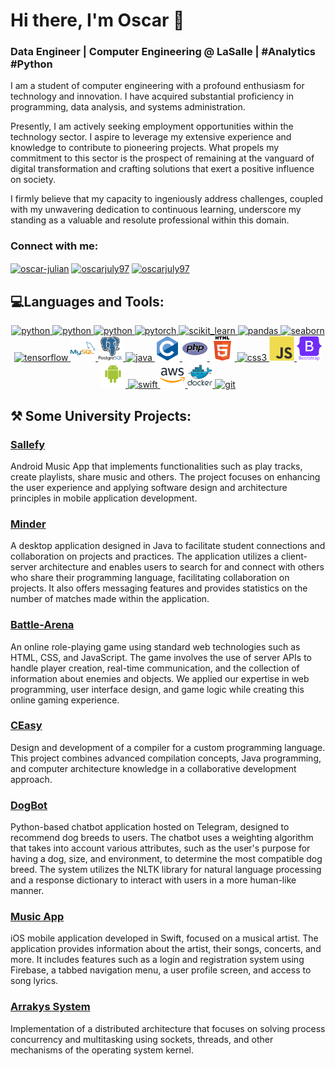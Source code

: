 <h1 align="left">Hi there, I'm Oscar 👋</h1>
<h3 align="left">Data Engineer | Computer Engineering @ LaSalle | #Analytics #Python</h3>

I am a student of computer engineering with a profound enthusiasm for technology and innovation. I have acquired substantial proficiency in programming, data analysis, and systems administration.

Presently, I am actively seeking employment opportunities within the technology sector. I aspire to leverage my extensive experience and knowledge to contribute to pioneering projects. What propels my commitment to this sector is the prospect of remaining at the vanguard of digital transformation and crafting solutions that exert a positive influence on society.

I firmly believe that my capacity to ingeniously address challenges, coupled with my unwavering dedication to continuous learning, underscore my standing as a valuable and resolute professional within this domain.

<h3 align="left">Connect with me:</h3>
<p align="left">
<a href="https://linkedin.com/in/oscar-julian" target="blank"><img align="center" src="https://raw.githubusercontent.com/rahuldkjain/github-profile-readme-generator/master/src/images/icons/Social/linked-in-alt.svg" alt="oscar-julian" height="30" width="40" /></a>
 <a href="https://mycurriculum.salleurl.edu/oscar-julian/#home" target="blank"><img align="center" src="https://cdn-icons-png.flaticon.com/512/6588/6588143.png" alt="oscarjuly97" height="30" width="30" /></a>
<a href="https://twitter.com/oscarjuly97" target="blank"><img align="center" src="https://upload.wikimedia.org/wikipedia/commons/5/57/X_logo_2023_%28white%29.png" alt="oscarjuly97" height="30" width="30" /></a></p>

## 💻Languages and Tools:
<p align="center"><a href="https://www.python.org" target="_blank" rel="noreferrer"> <img src="https://seeklogo.com/images/P/python-logo-C50EED1930-seeklogo.com.png" alt="python" width="40" height="40"/> </a><a href="https://numpy.org/" target="_blank" rel="noreferrer"> <img src="https://user-images.githubusercontent.com/67586773/105040771-43887300-5a88-11eb-9f01-bee100b9ef22.png" alt="python" width="40" height="40"/> </a><a href="https://plotly.com/" target="_blank" rel="noreferrer"> <img src="https://cdn.icon-icons.com/icons2/2699/PNG/512/plot_ly_official_logo_icon_169849.png" alt="python" width="40" height="40"/> </a><a href="https://pytorch.org/" target="_blank" rel="noreferrer"> <img src="https://www.vectorlogo.zone/logos/pytorch/pytorch-icon.svg" alt="pytorch" width="40" height="40"/> </a><a href="https://scikit-learn.org/" target="_blank" rel="noreferrer"> <img src="https://upload.wikimedia.org/wikipedia/commons/0/05/Scikit_learn_logo_small.svg" alt="scikit_learn" width="40" height="40"/> </a><a href="https://pandas.pydata.org/" target="_blank" rel="noreferrer"> <img src="https://numfocus.org/wp-content/uploads/2016/07/pandas-logo-300.png" alt="pandas" width="40" height="40"/> </a> <a href="https://seaborn.pydata.org/" target="_blank" rel="noreferrer"> <img src="https://seaborn.pydata.org/_images/logo-tall-lightbg.svg" alt="seaborn" width="40" height="40"/> </a><a href="https://www.tensorflow.org" target="_blank" rel="noreferrer"> <img src="https://upload.wikimedia.org/wikipedia/commons/thumb/1/11/TensorFlowLogo.svg/1229px-TensorFlowLogo.svg.png" alt="tensorflow" width="40" height="40"/> </a> <a href="https://www.mysql.com/" target="_blank" rel="noreferrer"> <img src="https://raw.githubusercontent.com/devicons/devicon/master/icons/mysql/mysql-original-wordmark.svg" alt="mysql" width="40" height="40"/> </a><a href="https://www.postgresql.org" target="_blank" rel="noreferrer"> <img src="https://raw.githubusercontent.com/devicons/devicon/master/icons/postgresql/postgresql-original-wordmark.svg" alt="postgresql" width="40" height="40"/> </a><a href="https://www.java.com" target="_blank" rel="noreferrer"> <img src="https://cdn.icon-icons.com/icons2/2415/PNG/512/java_original_wordmark_logo_icon_146459.png" alt="java" width="40" height="40"/> </a><a href="https://www.cprogramming.com/" target="_blank" rel="noreferrer"> <img src="https://raw.githubusercontent.com/devicons/devicon/master/icons/c/c-original.svg" alt="c" width="40" height="40"/> </a><a href="https://www.php.net" target="_blank" rel="noreferrer"> <img src="https://raw.githubusercontent.com/devicons/devicon/master/icons/php/php-original.svg" alt="php" width="40" height="40"/> </a><a href="https://www.w3.org/html/" target="_blank" rel="noreferrer"> <img src="https://raw.githubusercontent.com/devicons/devicon/master/icons/html5/html5-original-wordmark.svg" alt="html5" width="40" height="40"/> </a><a href="https://www.w3schools.com/css/" target="_blank" rel="noreferrer"> <img src="https://cdn.pixabay.com/photo/2017/08/05/11/16/logo-2582747_1280.png" alt="css3" width="40" height="40"/> </a><a href="https://developer.mozilla.org/en-US/docs/Web/JavaScript" target="_blank" rel="noreferrer"> <img src="https://raw.githubusercontent.com/devicons/devicon/master/icons/javascript/javascript-original.svg" alt="javascript" width="40" height="40"/> </a><a href="https://getbootstrap.com" target="_blank" rel="noreferrer"> <img src="https://raw.githubusercontent.com/devicons/devicon/master/icons/bootstrap/bootstrap-plain-wordmark.svg" alt="bootstrap" width="40" height="40"/> </a><a href="https://developer.android.com" target="_blank" rel="noreferrer"> <img src="https://raw.githubusercontent.com/devicons/devicon/master/icons/android/android-original-wordmark.svg" alt="android" width="40" height="40"/> </a><a href="https://developer.apple.com/swift/" target="_blank" rel="noreferrer"> <img src="https://cdn.icon-icons.com/icons2/2699/PNG/512/swift_vertical_logo_icon_168769.png" alt="swift" width="40" height="40"/> </a><a href="https://aws.amazon.com" target="_blank" rel="noreferrer"> <img src="https://raw.githubusercontent.com/devicons/devicon/master/icons/amazonwebservices/amazonwebservices-original-wordmark.svg" alt="aws" width="40" height="40"/> </a><a href="https://www.docker.com/" target="_blank" rel="noreferrer"> <img src="https://raw.githubusercontent.com/devicons/devicon/master/icons/docker/docker-original-wordmark.svg" alt="docker" width="40" height="40"/> </a><a href="https://git-scm.com/" target="_blank" rel="noreferrer"> <img src="https://upload.wikimedia.org/wikipedia/commons/thumb/3/3f/Git_icon.svg/1200px-Git_icon.svg.png" alt="git" width="40" height="40"/> </a>
</p>  

## ⚒️   Some University Projects:

### [Sallefy](https://github.com/oscarjuly23/Sallefy)
Android Music App that implements functionalities such as play tracks, create playlists, share music and others. The project focuses on enhancing the user experience and applying software design and architecture principles in mobile application development.

### [Minder](https://github.com/oscarjuly23/MINDER) 
A desktop application designed in Java to facilitate student connections and collaboration on projects and practices. The application utilizes a client-server architecture and enables users to search for and connect with others who share their programming language, facilitating collaboration on projects. It also offers messaging features and provides statistics on the number of matches made within the application.

### [Battle-Arena](https://github.com/oscarjuly23/Battle-Arena) 
An online role-playing game using standard web technologies such as HTML, CSS, and JavaScript. The game involves the use of server APIs to handle player creation, real-time communication, and the collection of information about enemies and objects. We applied our expertise in web programming, user interface design, and game logic while creating this online gaming experience.

### [CEasy](https://github.com/oscarjuly23/Ceasy_Compiler) 
Design and development of a compiler for a custom programming language. This project combines advanced compilation concepts, Java programming, and computer architecture knowledge in a collaborative development approach.

### [DogBot](https://github.com/oscarjuly23/DogBot) 
Python-based chatbot application hosted on Telegram, designed to recommend dog breeds to users. The chatbot uses a weighting algorithm that takes into account various attributes, such as the user's purpose for having a dog, size, and environment, to determine the most compatible dog breed. The system utilizes the NLTK library for natural language processing and a response dictionary to interact with users in a more human-like manner.

### [Music App](https://github.com/oscarjuly23/KeoApp) 
iOS mobile application developed in Swift, focused on a musical artist. The application provides information about the artist, their songs, concerts, and more. It includes features such as a login and registration system using Firebase, a tabbed navigation menu, a user profile screen, and access to song lyrics.

### [Arrakys System](https://github.com/oscarjuly23/ArrakisSystem)
Implementation of a distributed architecture that focuses on solving process concurrency and multitasking using sockets, threads, and other mechanisms of the operating system kernel.



<!--
## ⚒️   My Personal Projects:
 

## 📈   Some of my stats are:
<p align="center">
  <img align="" src="https://github-readme-stats.vercel.app/api/top-langs/?username=oscarjuly23&show_icons=true&theme=radical" />
</p>
<p align="center">
  <img align="" src="https://github-readme-stats.vercel.app/api?username=oscarjuly23&show_icons=true&theme=radical" />
</p>

**oscarjuly23/oscarjuly23** is a ✨ _special_ ✨ repository because its `README.md` (this file) appears on your GitHub profile.

## STATS FETAS PEL GENERATOR:

<p><img align="left" src="https://github-readme-stats.vercel.app/api/top-langs?username=oscarjuly23&show_icons=true&locale=en&layout=compact" alt="oscarjuly23" /></p>

<p>&nbsp;<img align="center" src="https://github-readme-stats.vercel.app/api?username=oscarjuly23&show_icons=true&locale=en" alt="oscarjuly23" /></p>

<p><img align="center" src="https://github-readme-streak-stats.herokuapp.com/?user=oscarjuly23&" alt="oscarjuly23" /></p>

-----------------

-->
